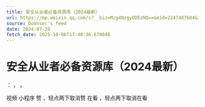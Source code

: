 ```yaml
---
title: 安全从业者必备资源库（2024最新）
url: https://mp.weixin.qq.com/s?__biz=Mzg4NzgyODEzNQ==&mid=2247487604&idx=1&sn=278c6c909dcf171c6b187692b2ab3bcb
source: Doonsec's feed
date: 2024-07-28
fetch_date: 2025-10-06T17:40:36.670046
---
```


# 安全从业者必备资源库（2024最新）

：
，
。

视频
小程序
赞
，轻点两下取消赞
在看
，轻点两下取消在看